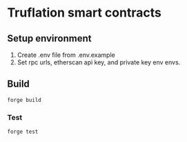 # Truflation smart contracts

## Setup environment

1. Create .env file from .env.example
2. Set rpc urls, etherscan api key, and private key env envs.

## Build

`forge build`

### Test

`forge test`
